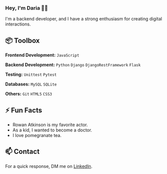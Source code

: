 ### Hey, I'm Daria 👋🏽  
I'm a backend developer, and I have a strong enthusiasm for creating digital interactions.

## 📦 Toolbox

**Frontend Development:** `JavaScript`
 
**Backend Development:** `Python` `Django` `DjangoRestFramework` `Flask`

**Testing:** `Unittest` `Pytest`

**Databases:** `MySQL` `SQLite`

**Others:** `Git` `HTML5` `CSS3`


## ⚡️ Fun Facts 

- Rowan Atkinson is my favorite actor.
- As a kid, I wanted to become a doctor.
- I love pomegranate tea.


## 📫 Contact

For a quick response, DM me on [LinkedIn](https://www.linkedin.com/in/dariavarlamovaa/). 
